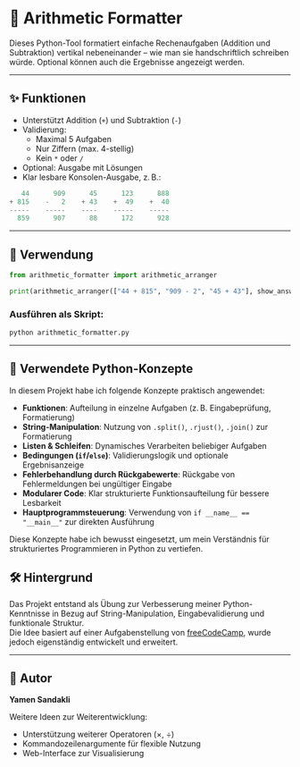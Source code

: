# 🧮 Arithmetic Formatter

Dieses Python-Tool formatiert einfache Rechenaufgaben (Addition und Subtraktion) vertikal nebeneinander – wie man sie handschriftlich schreiben würde. Optional können auch die Ergebnisse angezeigt werden.

---

## ✨ Funktionen

- Unterstützt Addition (`+`) und Subtraktion (`-`)
- Validierung:
  - Maximal 5 Aufgaben
  - Nur Ziffern (max. 4-stellig)
  - Kein `*` oder `/`
- Optional: Ausgabe mit Lösungen
- Klar lesbare Konsolen-Ausgabe, z. B.:

```python
   44      909      45      123      888
+ 815    -   2    + 43    +  49    +  40
-----    -----    ----    -----    -----
  859      907      88      172      928
```

---

## 🚀 Verwendung

```python
from arithmetic_formatter import arithmetic_arranger

print(arithmetic_arranger(["44 + 815", "909 - 2", "45 + 43"], show_answers=True))
```

### Ausführen als Skript:

```bash
python arithmetic_formatter.py
```

---

## 🧠 Verwendete Python-Konzepte

In diesem Projekt habe ich folgende Konzepte praktisch angewendet:

- **Funktionen**: Aufteilung in einzelne Aufgaben (z. B. Eingabeprüfung, Formatierung)
- **String-Manipulation**: Nutzung von `.split()`, `.rjust()`, `.join()` zur Formatierung
- **Listen & Schleifen**: Dynamisches Verarbeiten beliebiger Aufgaben
- **Bedingungen (`if`/`else`)**: Validierungslogik und optionale Ergebnisanzeige
- **Fehlerbehandlung durch Rückgabewerte**: Rückgabe von Fehlermeldungen bei ungültiger Eingabe
- **Modularer Code**: Klar strukturierte Funktionsaufteilung für bessere Lesbarkeit
- **Hauptprogrammsteuerung**: Verwendung von `if __name__ == "__main__"` zur direkten Ausführung

Diese Konzepte habe ich bewusst eingesetzt, um mein Verständnis für strukturiertes Programmieren in Python zu vertiefen.

## 🛠️ Hintergrund

Das Projekt entstand als Übung zur Verbesserung meiner Python-Kenntnisse in Bezug auf String-Manipulation, Eingabevalidierung und funktionale Struktur.  
Die Idee basiert auf einer Aufgabenstellung von [freeCodeCamp](https://www.freecodecamp.org/learn/scientific-computing-with-python/build-an-arithmetic-formatter-project/build-an-arithmetic-formatter-project), wurde jedoch eigenständig entwickelt und erweitert.

---

## 👤 Autor

**Yamen Sandakli**

Weitere Ideen zur Weiterentwicklung:

- Unterstützung weiterer Operatoren (×, ÷)
- Kommandozeilenargumente für flexible Nutzung
- Web-Interface zur Visualisierung
